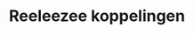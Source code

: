 ---
title: Reeleezee koppelingen
key: reeleezee
image: /images/@stock/Logos/reeleezee-koppelingen.png
link_to: /koppelingen/reeleezee
klass: boekhoud 
layout: koppelingen
referral-url:
---